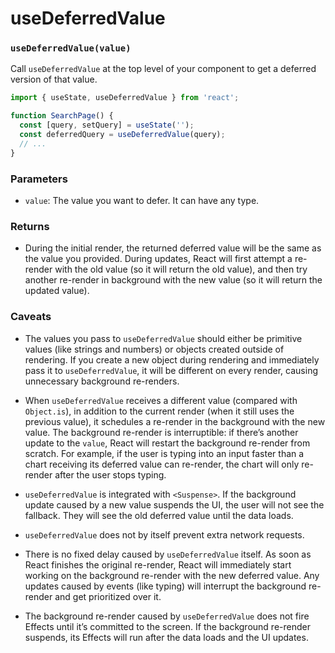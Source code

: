 # useDeferredValue

### `useDeferredValue(value)`

Call `useDeferredValue` at the top level of your component to get a deferred version of that value.

``` jsx
import { useState, useDeferredValue } from 'react';

function SearchPage() {
  const [query, setQuery] = useState('');
  const deferredQuery = useDeferredValue(query);
  // ...
}
```

### Parameters

* `value`: The value you want to defer. It can have any type.

### Returns

* During the initial render, the returned deferred value will be the same as the value you provided. During updates, React will first attempt a re-render with the old value (so it will return the old value), and then try another re-render in background with the new value (so it will return the updated value).

### Caveats

* The values you pass to `useDeferredValue` should either be primitive values (like strings and numbers) or objects created outside of rendering. If you create a new object during rendering and immediately pass it to `useDeferredValue`, it will be different on every render, causing unnecessary background re-renders.

* When `useDeferredValue` receives a different value (compared with `Object.is`), in addition to the current render (when it still uses the previous value), it schedules a re-render in the background with the new value. The background re-render is interruptible: if there’s another update to the `value`, React will restart the background re-render from scratch. For example, if the user is typing into an input faster than a chart receiving its deferred value can re-render, the chart will only re-render after the user stops typing.

* `useDeferredValue` is integrated with `<Suspense>`. If the background update caused by a new value suspends the UI, the user will not see the fallback. They will see the old deferred value until the data loads.

* `useDeferredValue` does not by itself prevent extra network requests.

* There is no fixed delay caused by `useDeferredValue` itself. As soon as React finishes the original re-render, React will immediately start working on the background re-render with the new deferred value. Any updates caused by events (like typing) will interrupt the background re-render and get prioritized over it.

* The background re-render caused by `useDeferredValue` does not fire Effects until it’s committed to the screen. If the background re-render suspends, its Effects will run after the data loads and the UI updates.
